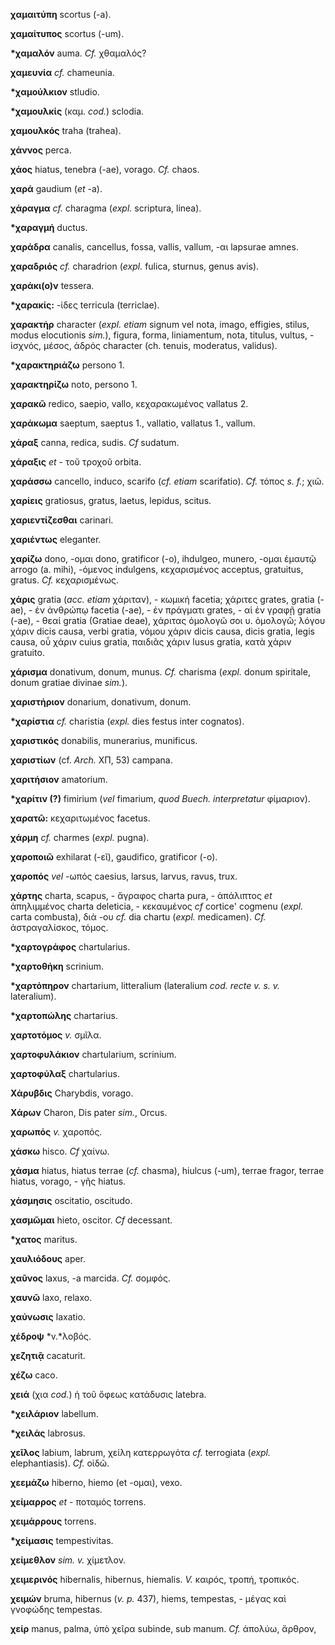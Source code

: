 **χαμαιτύπη** scortus (-a).

**χαμαίτυπος** scortus (-um).

**\*χαμαλόν** auma. *Cf.* χθαμαλός?

**χαμευνία** *cf.* chameunia.

**\*χαμούλκιον** stludio.

**\*χαμουλκίς** (καμ. *cod.*) sclodia.

**χαμουλκός** traha (trahea).

**χάννος** perca.

**χάος** hiatus, tenebra (-ae), vorago. *Cf.* chaos.

**χαρά** gaudium (*et* -a).

**χάραγμα** *cf.* charagma (*expl.* scriptura, linea).

**\*χαραγμή** ductus.

**χαράδρα** canalis, cancellus, fossa, vallis, vallum, -αι lapsurae
amnes.

**χαραδριός** *cf.* charadrion (*expl.* fulica, sturnus, genus avis).

**χαράκι(ο)ν** tessera.

**\*χαρακίς:** -ίδες terricula (terriclae).

**χαρακτἡρ** character (*expl. etiam* signum vel nota, imago, effigies,
stilus, modus elocutionis *sim.*), figura, forma, liniamentum, nota,
titulus, vultus, - ἰσχνός, μέσος, ἁδρός character (ch. tenuis,
moderatus, validus).

**\*χαρακτηριάζω** persono 1.

**χαρακτηρίζω** noto, persono 1.

**χαρακῶ** redico, saepio, vallo, κεχαρακωμένος vallatus 2.

**χαράκωμα** saeptum, saeptus 1., vallatio, vallatus 1., vallum.

**χάραξ** canna, redica, sudis. *Cf* sudatum.

**χάραξις** *et* - τοῦ τροχοῦ orbita.

**χαράσσω** cancello, induco, scarifo (*cf. etiam* scarifatio). *Cf.*
τόπος *s. f.*; χιῶ.

**χαρίεις** gratiosus, gratus, laetus, lepidus, scitus.

**χαριεντίζεσθαι** carinari.

**χαριέντως** eleganter.

**χαρίζω** dono, -ομαι dono, gratificor (-o), ihdulgeo, munero, -ομαι
ἐμαυτῷ arrogo (a. mihi), -όμενος indulgens, κεχαρισμένος acceptus,
gratuitus, gratus. *Cf.* κεχαρισμένως.

**χάρις** gratia (*acc. etiam* χάριταν), - κωμική facetia; χάριτες
grates, gratia (-ae), - ἐν ἀνθρώπῳ facetia (-ae), - ἐν πράγματι
grates, - αἱ ἐν γραφῇ gratia (-ae), - θεαί gratia (Gratiae deae),
χάριτας ὁμολογῶ σοι υ. ὁμολογῶ; λόγου χάριν dicis causa, verbi gratia,
νόμου χάριν dicis causa, dicis gratia, legis causa, οὗ χάριν cuius
gratia, παιδιᾶς χάριν lusus gratia, κατὰ χάριν gratuito.

**χάρισμα** donativum, donum, munus. *Cf.* charisma (*expl.* donum
spiritale, donum gratiae divinae *sim.*).

**χαριστήριον** donarium, donativum, donum.

**\*χαρίστια** *cf.* charistia (*expl.* dies festus inter cognatos).

**χαριστικός** donabilis, munerarius, munificus.

**χαριστίων** (cf. *Arch.* ΧΠ, 53) campana.

**χαριτήσιον** amatorium.

**\*χαρίτιν (?)** fimirium (*vel* fimarium, *quod Buech. interpretatur*
φίμαριον).

**χαρατῶ:** κεχαριτωμένος facetus.

**χάρμη** *cf.* charmes (*expl.* pugna).

**χαροποιῶ** exhilarat (-εῖ), gaudifico, gratificor (-o).

**χαροπός** *vel* -ωπός caesius, larsus, larvus, ravus, trux.

**χάρτης** charta, scapus, - ἄγραφος charta pura, - ἀπάλιπτος *et*
ἀπηλιμμένος charta deleticia, - κεκαυμένος *cf* cortice' cogmenu
(*expl.* carta combusta), διὰ -ου *cf.* dia chartu (*expl.* medicamen).
*Cf.* ἀστραγαλίσκος, τόμος.

**\*χαρτογράφος** chartularius.

**\*χαρτοθήκη** scrinium.

**\*χαρτόπηρον** chartarium, litteralium (lateralium *cod. recte v. s.
v.* lateralium).

**\*χαρτοπώλης** chartarius.

**χαρτοτόμος** *v.* σμῖλα.

**χαρτοφυλάκιον** chartularium, scrinium.

**χαρτοφύλαξ** chartularius.

**Χάρυβδις** Charybdis, vorago.

**Χάρων** Charon, Dis pater *sim.*, Orcus.

**χαρωπός** *v.* χαροπός.

**χάσκω** hisco. *Cf* χαίνω.

**χάσμα** hiatus, hiatus terrae (*cf.* chasma), hiulcus (-um), terrae
fragor, terrae hiatus, vorago, - γῆς hiatus.

**χάσμησις** oscitatio, oscitudo.

**χασμῶμαι** hieto, oscitor. *Cf* decessant.

**\*χατος** maritus.

**χαυλιόδους** aper.

**χαῦνος** laxus, -a marcida. *Cf.* σομφός.

**χαυνῶ** laxo, relaxo.

**χαύνωσις** laxatio.

**χέδροψ** *v.*λοβός.

**χεζητιᾷ** cacaturit.

**χέζω** caco.

**χειά** (χια *cod.*) ἡ τοῦ ὄφεως κατάδυσις latebra.

**\*χειλάριον** labellum.

**\*χειλάς** labrosus.

**χεῖλος** labium, labrum, χείλη κατερρωγότα *cf.* terrogiata (*expl.*
elephantiasis). *Cf.* οἰδῶ.

**χεεμάζω** hiberno, hiemo (et -ομαι), vexo.

**χείμαρρος** *et* - ποταμός torrens.

**χειμάρρους** torrens.

**\*χείμασις** tempestivitas.

**χείμεθλον** *sim. v.* χίμετλον.

**χειμερινός** hibernalis, hibernus, hiemalis. *V.* καιρός, τροπή,
τροπικός.

**χειμών** bruma, hibernus (*v. p.* 437), hiems, tempestas, - μέγας καὶ
γνοφώδης tempestas.

**χείρ** manus, palma, ὑπὸ χεῖρα subinde, sub manum. *Cf.* ἀπολύω,
ἄρθρον,
